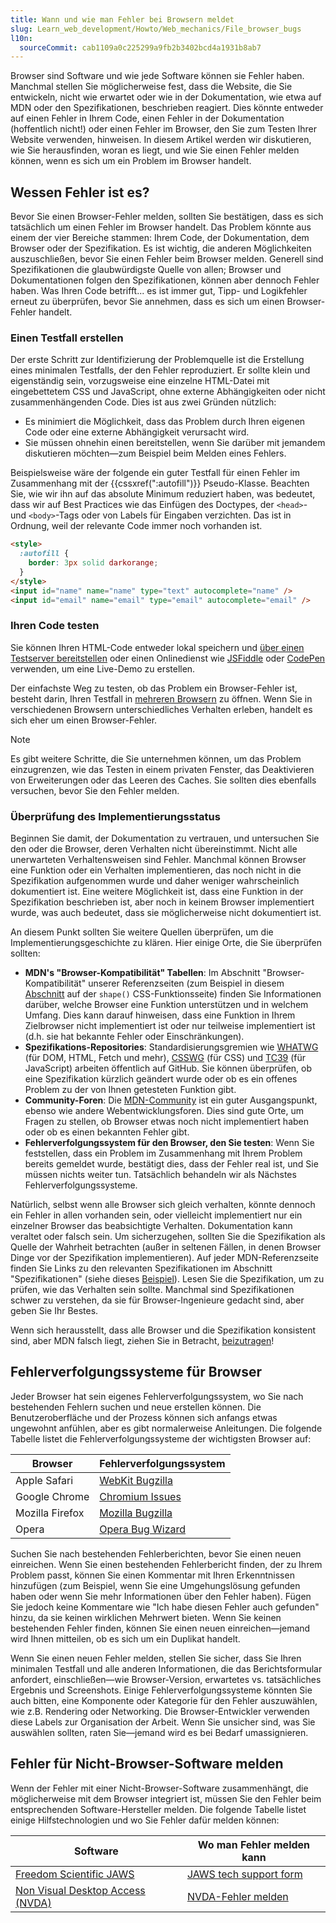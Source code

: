 ```yaml
---
title: Wann und wie man Fehler bei Browsern meldet
slug: Learn_web_development/Howto/Web_mechanics/File_browser_bugs
l10n:
  sourceCommit: cab1109a0c225299a9fb2b3402bcd4a1931b8ab7
---
```


Browser sind Software und wie jede Software können sie Fehler haben. Manchmal stellen Sie möglicherweise fest, dass die Website, die Sie entwickeln, nicht wie erwartet oder wie in der Dokumentation, wie etwa auf MDN oder den Spezifikationen, beschrieben reagiert. Dies könnte entweder auf einen Fehler in Ihrem Code, einen Fehler in der Dokumentation (hoffentlich nicht!) oder einen Fehler im Browser, den Sie zum Testen Ihrer Website verwenden, hinweisen. In diesem Artikel werden wir diskutieren, wie Sie herausfinden, woran es liegt, und wie Sie einen Fehler melden können, wenn es sich um ein Problem im Browser handelt.

## Wessen Fehler ist es?

Bevor Sie einen Browser-Fehler melden, sollten Sie bestätigen, dass es sich tatsächlich um einen Fehler im Browser handelt. Das Problem könnte aus einem der vier Bereiche stammen: Ihrem Code, der Dokumentation, dem Browser oder der Spezifikation. Es ist wichtig, die anderen Möglichkeiten auszuschließen, bevor Sie einen Fehler beim Browser melden. Generell sind Spezifikationen die glaubwürdigste Quelle von allen; Browser und Dokumentationen folgen den Spezifikationen, können aber dennoch Fehler haben. Was Ihren Code betrifft... es ist immer gut, Tipp- und Logikfehler erneut zu überprüfen, bevor Sie annehmen, dass es sich um einen Browser-Fehler handelt.

### Einen Testfall erstellen

Der erste Schritt zur Identifizierung der Problemquelle ist die Erstellung eines minimalen Testfalls, der den Fehler reproduziert. Er sollte klein und eigenständig sein, vorzugsweise eine einzelne HTML-Datei mit eingebettetem CSS und JavaScript, ohne externe Abhängigkeiten oder nicht zusammenhängenden Code. Dies ist aus zwei Gründen nützlich:

- Es minimiert die Möglichkeit, dass das Problem durch Ihren eigenen Code oder eine externe Abhängigkeit verursacht wird.
- Sie müssen ohnehin einen bereitstellen, wenn Sie darüber mit jemandem diskutieren möchten—zum Beispiel beim Melden eines Fehlers.

Beispielsweise wäre der folgende ein guter Testfall für einen Fehler im Zusammenhang mit der {{cssxref(":autofill")}} Pseudo-Klasse. Beachten Sie, wie wir ihn auf das absolute Minimum reduziert haben, was bedeutet, dass wir auf Best Practices wie das Einfügen des Doctypes, der `<head>`- und `<body>`-Tags oder von Labels für Eingaben verzichten. Das ist in Ordnung, weil der relevante Code immer noch vorhanden ist.

```html
<style>
  :autofill {
    border: 3px solid darkorange;
  }
</style>
<input id="name" name="name" type="text" autocomplete="name" />
<input id="email" name="email" type="email" autocomplete="email" />
```

### Ihren Code testen

Sie können Ihren HTML-Code entweder lokal speichern und [über einen Testserver bereitstellen](/de/docs/Learn_web_development/Howto/Tools_and_setup/set_up_a_local_testing_server) oder einen Onlinedienst wie [JSFiddle](https://jsfiddle.net/) oder [CodePen](https://codepen.io/) verwenden, um eine Live-Demo zu erstellen.

Der einfachste Weg zu testen, ob das Problem ein Browser-Fehler ist, besteht darin, Ihren Testfall in [mehreren Browsern](/de/docs/Learn_web_development/Extensions/Testing/Introduction) zu öffnen. Wenn Sie in verschiedenen Browsern unterschiedliches Verhalten erleben, handelt es sich eher um einen Browser-Fehler.

> [!NOTE]
> Es gibt weitere Schritte, die Sie unternehmen können, um das Problem einzugrenzen, wie das Testen in einem privaten Fenster, das Deaktivieren von Erweiterungen oder das Leeren des Caches. Sie sollten dies ebenfalls versuchen, bevor Sie den Fehler melden.

### Überprüfung des Implementierungsstatus

Beginnen Sie damit, der Dokumentation zu vertrauen, und untersuchen Sie den oder die Browser, deren Verhalten nicht übereinstimmt. Nicht alle unerwarteten Verhaltensweisen sind Fehler. Manchmal können Browser eine Funktion oder ein Verhalten implementieren, das noch nicht in die Spezifikation aufgenommen wurde und daher weniger wahrscheinlich dokumentiert ist. Eine weitere Möglichkeit ist, dass eine Funktion in der Spezifikation beschrieben ist, aber noch in keinem Browser implementiert wurde, was auch bedeutet, dass sie möglicherweise nicht dokumentiert ist.

An diesem Punkt sollten Sie weitere Quellen überprüfen, um die Implementierungsgeschichte zu klären. Hier einige Orte, die Sie überprüfen sollten:

- **MDN's "Browser-Kompatibilität" Tabellen**: Im Abschnitt "Browser-Kompatibilität" unserer Referenzseiten (zum Beispiel in diesem [Abschnitt](/de/docs/Web/CSS/basic-shape/shape#browser_compatibility) auf der `shape()` CSS-Funktionsseite) finden Sie Informationen darüber, welche Browser eine Funktion unterstützen und in welchem Umfang. Dies kann darauf hinweisen, dass eine Funktion in Ihrem Zielbrowser nicht implementiert ist oder nur teilweise implementiert ist (d.h. sie hat bekannte Fehler oder Einschränkungen).
- **Spezifikations-Repositories**: Standardisierungsgremien wie [WHATWG](https://github.com/whatwg) (für DOM, HTML, Fetch und mehr), [CSSWG](https://github.com/w3c/csswg-drafts) (für CSS) und [TC39](https://github.com/tc39) (für JavaScript) arbeiten öffentlich auf GitHub. Sie können überprüfen, ob eine Spezifikation kürzlich geändert wurde oder ob es ein offenes Problem zu der von Ihnen getesteten Funktion gibt.
- **Community-Foren**: Die [MDN-Community](/de/docs/MDN/Community/Communication_channels) ist ein guter Ausgangspunkt, ebenso wie andere Webentwicklungsforen. Dies sind gute Orte, um Fragen zu stellen, ob Browser etwas noch nicht implementiert haben oder ob es einen bekannten Fehler gibt.
- **Fehlerverfolgungssystem für den Browser, den Sie testen**: Wenn Sie feststellen, dass ein Problem im Zusammenhang mit Ihrem Problem bereits gemeldet wurde, bestätigt dies, dass der Fehler real ist, und Sie müssen nichts weiter tun. Tatsächlich behandeln wir als Nächstes Fehlerverfolgungssysteme.

Natürlich, selbst wenn alle Browser sich gleich verhalten, könnte dennoch ein Fehler in allen vorhanden sein, oder vielleicht implementiert nur ein einzelner Browser das beabsichtigte Verhalten. Dokumentation kann veraltet oder falsch sein. Um sicherzugehen, sollten Sie die Spezifikation als Quelle der Wahrheit betrachten (außer in seltenen Fällen, in denen Browser Dinge vor der Spezifikation implementieren). Auf jeder MDN-Referenzseite finden Sie Links zu den relevanten Spezifikationen im Abschnitt "Spezifikationen" (siehe dieses [Beispiel](/de/docs/Web/CSS/basic-shape/shape#specifications)). Lesen Sie die Spezifikation, um zu prüfen, wie das Verhalten sein sollte. Manchmal sind Spezifikationen schwer zu verstehen, da sie für Browser-Ingenieure gedacht sind, aber geben Sie Ihr Bestes.

Wenn sich herausstellt, dass alle Browser und die Spezifikation konsistent sind, aber MDN falsch liegt, ziehen Sie in Betracht, [beizutragen](/de/docs/MDN/Community/Getting_started)!

## Fehlerverfolgungssysteme für Browser

Jeder Browser hat sein eigenes Fehlerverfolgungssystem, wo Sie nach bestehenden Fehlern suchen und neue erstellen können. Die Benutzeroberfläche und der Prozess können sich anfangs etwas ungewohnt anfühlen, aber es gibt normalerweise Anleitungen. Die folgende Tabelle listet die Fehlerverfolgungssysteme der wichtigsten Browser auf:

| Browser         | Fehlerverfolgungssystem                                |
| --------------- | ------------------------------------------------------ |
| Apple Safari    | [WebKit Bugzilla](https://webkit.org/reporting-bugs/)  |
| Google Chrome   | [Chromium Issues](https://issues.chromium.org/issues)  |
| Mozilla Firefox | [Mozilla Bugzilla](https://bugzilla.mozilla.org/)      |
| Opera           | [Opera Bug Wizard](https://bugs.opera.com/wizard/)     |

Suchen Sie nach bestehenden Fehlerberichten, bevor Sie einen neuen einreichen. Wenn Sie einen bestehenden Fehlerbericht finden, der zu Ihrem Problem passt, können Sie einen Kommentar mit Ihren Erkenntnissen hinzufügen (zum Beispiel, wenn Sie eine Umgehungslösung gefunden haben oder wenn Sie mehr Informationen über den Fehler haben). Fügen Sie jedoch keine Kommentare wie "Ich habe diesen Fehler auch gefunden" hinzu, da sie keinen wirklichen Mehrwert bieten. Wenn Sie keinen bestehenden Fehler finden, können Sie einen neuen einreichen—jemand wird Ihnen mitteilen, ob es sich um ein Duplikat handelt.

Wenn Sie einen neuen Fehler melden, stellen Sie sicher, dass Sie Ihren minimalen Testfall und alle anderen Informationen, die das Berichtsformular anfordert, einschließen—wie Browser-Version, erwartetes vs. tatsächliches Ergebnis und Screenshots. Einige Fehlerverfolgungssysteme könnten Sie auch bitten, eine Komponente oder Kategorie für den Fehler auszuwählen, wie z.B. Rendering oder Networking. Die Browser-Entwickler verwenden diese Labels zur Organisation der Arbeit. Wenn Sie unsicher sind, was Sie auswählen sollten, raten Sie—jemand wird es bei Bedarf umassignieren.

## Fehler für Nicht-Browser-Software melden

Wenn der Fehler mit einer Nicht-Browser-Software zusammenhängt, die möglicherweise mit dem Browser integriert ist, müssen Sie den Fehler beim entsprechenden Software-Hersteller melden. Die folgende Tabelle listet einige Hilfstechnologien und wo Sie Fehler dafür melden können:

| Software                                                                              | Wo man Fehler melden kann                                                             |
| ------------------------------------------------------------------------------------- | -------------------------------------------------------------------------------------- |
| [Freedom Scientific JAWS](https://www.freedomscientific.com/products/software/jaws/)  | [JAWS tech support form](https://support.freedomscientific.com/Forms/TechSupport)      |
| [Non Visual Desktop Access (NVDA)](https://www.nvaccess.org/)                         | [NVDA-Fehler melden](https://github.com/nvaccess/nvda)                                 |

